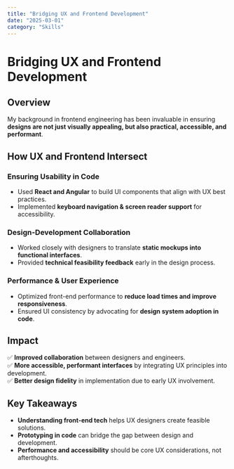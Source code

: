 ```yaml
---
title: "Bridging UX and Frontend Development"
date: "2025-03-01"
category: "Skills"
---
```


# Bridging UX and Frontend Development  

## Overview  
My background in frontend engineering has been invaluable in ensuring **designs are not just visually appealing, but also practical, accessible, and performant**.  

## How UX and Frontend Intersect  

### **Ensuring Usability in Code**  
- Used **React and Angular** to build UI components that align with UX best practices.  
- Implemented **keyboard navigation & screen reader support** for accessibility.  

### **Design-Development Collaboration**  
- Worked closely with designers to translate **static mockups into functional interfaces**.  
- Provided **technical feasibility feedback** early in the design process.  

### **Performance & User Experience**  
- Optimized front-end performance to **reduce load times and improve responsiveness**.  
- Ensured UI consistency by advocating for **design system adoption in code**.  

## Impact  
✅ **Improved collaboration** between designers and engineers.  
✅ **More accessible, performant interfaces** by integrating UX principles into development.  
✅ **Better design fidelity** in implementation due to early UX involvement.  

## Key Takeaways  
- **Understanding front-end tech** helps UX designers create feasible solutions.  
- **Prototyping in code** can bridge the gap between design and development.  
- **Performance and accessibility** should be core UX considerations, not afterthoughts.  